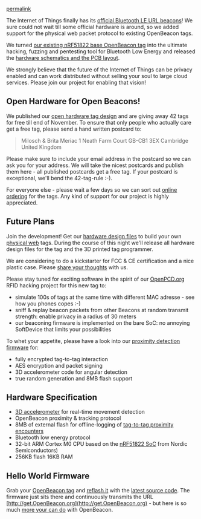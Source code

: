 [permalink](/physicalweb.html)

The Internet of Things finally has its [official Bluetooth LE URL beacons](https://github.com/google/physical-web/blob/master/documentation/introduction.md)! We sure could not wait till some official hardware is around, so we added support for the physical web packet protocol to existing OpenBeacon tags.

We turned [our existing nRF51822 base OpenBeacon tag](/device.html) into the ultimate hacking, fuzzing and pentesting tool for Bluetooth Low Energy and released the [hardware schematics and the PCB layout](/device.html#download).

We strongly believe that the future of the Internet of Things can be privacy enabled and can work distributed without selling your soul to large cloud services. Please join our project for enabling that vision!



## Open Hardware for Open Beacons!

We published our [open hardware tag design](/device.html) and are giving away 42 tags for free till end of November. To ensure that only people who actually care get a free tag, please send a hand written postcard to:

> Milosch & Brita Meriac
> 1 Neath Farm Court
> GB-CB1 3EX Cambridge
> United Kingdom

Please make sure to include your email address in the postcard so we can ask you for your address. We will take the nicest postcards and publish them here - all published postcards get a free tag. If your postcard is exceptional, we'll bend the 42-tag-rule :-).

For everyone else - please wait a few days so we can sort out [online ordering](/device.html) for the tags. Any kind of support for our project is highly appreciated.

## Future Plans ##
Join the development! Get our [hardware design files](/device.html#download) to build your own [physical web](https://google.github.io/physical-web/) tags.
During the course of this night we'll release all hardware design files for the tag and the 3D printed tag programmer.

We are considering to do a kickstarter for FCC & CE certification and a nice plastic case. Please [share your thoughts](https://groups.google.com/forum/#!forum/openbeacon) with us.

Please stay tuned for exciting software in the spirit of our [OpenPCD.org](http://www.openpcd.org/OpenPCD_2_RFID_Reader_for_13.56MHz) RFID hacking project for this new tag to:

- simulate 100s of tags at the same time with different MAC adresse - see how you phones copes :-)
- sniff & replay beacon packets from other Beacons at random transmit strength: enable privacy in a radius of 30 meters
- our beaconing firmware is implemented on the bare SoC: no annoying SoftDevice that limits your possibilities

To whet your appetite, please have a look into our [proximity detection firmware](https://github.com/meriac/openbeacon-ng/tree/master/firmware/nRF51/tag-proximity) for:

- fully encrypted tag-to-tag interaction
- AES encryption and packet signing
- 3D accelerometer code for angular detection
- true random generation and 8MB flash support

## Hardware Specification
- [3D accelerometer](http://www.st.com/web/catalog/sense_power/FM89/SC444/PF250725) for real-time movement detection
- OpenBeacon proximity & tracking protocol
- 8MB of external flash for offline-logging of [tag-to-tag proximity encounters](http://www.sociopatterns.org/deployments/infectious-sociopatterns/)
- Bluetooth low energy protocol
- 32-bit ARM Cortex M0 CPU based on the [nRF51822 SoC](https://www.nordicsemi.com/eng/Products/Bluetooth-Smart-Bluetooth-low-energy/nRF51822) from Nordic Semiconductors)
- 256KB flash 16KB RAM

## Hello World Firmware
Grab your [OpenBeacon tag](/device.html#download) and [reflash it](/source#reflash) with the [latest source code](/source#github). The firmware just sits there and continuously transmits the URL [http://get.OpenBeacon.org](http://get.OpenBeacon.org) - but here is so much [more your can do](http://www.openbeacon.org) with OpenBeacon.

<script type="syntaxhighlighter" class="brush: c"><![CDATA[
{% include src/tag-physical-web-entry.c %}
]]></script>
